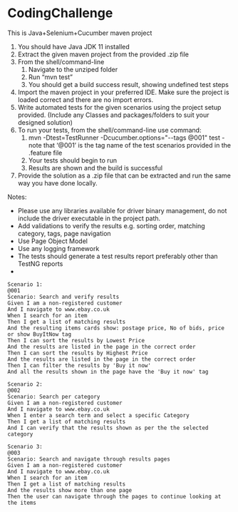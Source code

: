 # CodingChallenge
This is  Java+Selenium+Cucumber maven project

1. You should have Java JDK 11 installed
2. Extract the given maven project from the provided .zip file
3. From the shell/command-line 
    1. Navigate to the unziped folder
    2. Run “mvn test”
    3. You should get a build success result, showing undefined test steps
4. Import the maven project in your preferred IDE. Make sure the project is loaded correct and there are no import errors.
5. Write automated tests for the given scenarios using the project setup provided. (Include any Classes and packages/folders to suit your designed solution)
6. To run your tests, from the shell/command-line use command:
    1. mvn -Dtest=TestRunner -Dcucumber.options="--tags @001" test - note that ‘@001’ is the tag name of the test scenarios provided in the .feature file
    2. Your tests should begin to run
    3. Results are shown and the build is successful
7. Provide the solution as a .zip file that can be extracted and run the same way you have done locally.

Notes: 
- Please use any libraries available for driver binary management, do not include the driver executable in the project path.
- Add validations to verify the results e.g. sorting order, matching category, tags, page navigation
- Use Page Object Model
- Use any logging framework
- The tests should generate a test results report preferably other than TestNG reports
- 

```
Scenario 1:
@001
Scenario: Search and verify results
Given I am a non-registered customer 
And I navigate to www.ebay.co.uk
When I search for an item
Then I get a list of matching results 
And the resulting items cards show: postage price, No of bids, price or show BuyItNow tag
Then I can sort the results by Lowest Price
And the results are listed in the page in the correct order
Then I can sort the results by Highest Price
And the results are listed in the page in the correct order
Then I can filter the results by 'Buy it now'
And all the results shown in the page have the 'Buy it now' tag 

Scenario 2:
@002
Scenario: Search per category
Given I am a non-registered customer 
And I navigate to www.ebay.co.uk
When I enter a search term and select a specific Category
Then I get a list of matching results
And I can verify that the results shown as per the the selected category

Scenario 3:
@003
Scenario: Search and navigate through results pages
Given I am a non-registered customer 
And I navigate to www.ebay.co.uk
When I search for an item
Then I get a list of matching results 
And the results show more than one page
Then the user can navigate through the pages to continue looking at the items
```
